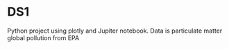 # DS1
Python project using plotly and Jupiter notebook.  Data is particulate matter global pollution from EPA 
